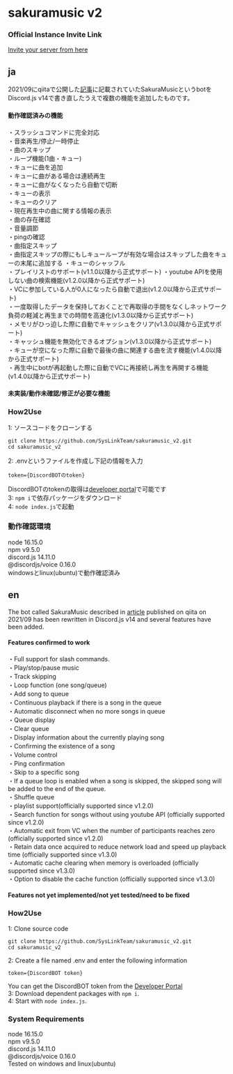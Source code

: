 # sakuramusic v2

### Official Instance Invite Link
[Invite your server from here](https://discord.com/api/oauth2/authorize?client_id=887156889455038494&permissions=0&scope=bot%20applications.commands)

## ja
2021/09にqiitaで公開した[記事](https://qiita.com/_yussy_/items/d2d809a2da82c5389966)に記載されていたSakuraMusicというbotをDiscord.js v14で書き直したうえで複数の機能を追加したものです。

#### 動作確認済みの機能
・スラッシュコマンドに完全対応  
・音楽再生/停止/一時停止  
・曲のスキップ  
・ループ機能(1曲・キュー)  
・キューに曲を追加  
・キューに曲がある場合は連続再生  
・キューに曲がなくなったら自動で切断  
・キューの表示  
・キューのクリア  
・現在再生中の曲に関する情報の表示  
・曲の存在確認  
・音量調節  
・pingの確認  
・曲指定スキップ  
・曲指定スキップの際にもしキューループが有効な場合はスキップした曲をキューの末尾に追加する
・キューのシャッフル  
・プレイリストのサポート(v1.1.0以降から正式サポート)
・youtube APIを使用しない曲の検索機能(v1.2.0以降から正式サポート)  
・VCに参加している人が0人になったら自動で退出(v1.2.0以降から正式サポート)  
・一度取得したデータを保持しておくことで再取得の手間をなくしネットワーク負荷の軽減と再生までの時間を高速化(v1.3.0以降から正式サポート)  
・メモリがひっ迫した際に自動でキャッシュをクリア(v1.3.0以降から正式サポート)   
・キャッシュ機能を無効化できるオプション(v1.3.0以降から正式サポート)  
・キューが空になった際に自動で最後の曲に関連する曲を流す機能(v1.4.0以降から正式サポート)  
・再生中にbotが再起動した際に自動でVCに再接続し再生を再開する機能(v1.4.0以降から正式サポート)  

#### 未実装/動作未確認/修正が必要な機能


### How2Use
1: ソースコードをクローンする
```
git clone https://github.com/SysLinkTeam/sakuramusic_v2.git
cd sakuramusic_v2
```
2: .envというファイルを作成し下記の情報を入力  
```
token={DiscordBOTのtoken}
```
DiscordBOTのtokenの取得は[developer portal](https://discord.dev)で可能です  
3: ```npm i```で依存パッケージをダウンロード  
4: ```node index.js```で起動  

### 動作確認環境
node 16.15.0  
npm v9.5.0  
discord.js 14.11.0  
@discordjs/voice 0.16.0  
windowsとlinux(ubuntu)で動作確認済み  

## en
The bot called SakuraMusic described in [article](https://qiita.com/_yussy_/items/d2d809a2da82c5389966) published on qiita on 2021/09 has been rewritten in Discord.js v14 and several features have been added.

#### Features confirmed to work
・Full support for slash commands.  
・Play/stop/pause music  
・Track skipping  
・Loop function (one song/queue)  
・Add song to queue  
・Continuous playback if there is a song in the queue  
・Automatic disconnect when no more songs in queue  
・Queue display  
・Clear queue  
・Display information about the currently playing song  
・Confirming the existence of a song  
・Volume control  
・Ping confirmation  
・Skip to a specific song  
・If a queue loop is enabled when a song is skipped, the skipped song will be added to the end of the queue.  
・Shuffle queue  
・playlist support(officially supported since v1.2.0)  
・Search function for songs without using youtube API (officially supported since v1.2.0)  
・Automatic exit from VC when the number of participants reaches zero (officially supported since v1.2.0)  
・Retain data once acquired to reduce network load and speed up playback time (officially supported since v1.3.0)  
・Automatic cache clearing when memory is overloaded (officially supported since v1.3.0)  
・Option to disable the cache function (officially supported since v1.3.0)  

#### Features not yet implemented/not yet tested/need to be fixed

### How2Use
1: Clone source code  

```
git clone https://github.com/SysLinkTeam/sakuramusic_v2.git
cd sakuramusic_v2
````
2: Create a file named .env and enter the following information  
```
token={DiscordBOT token}
```
You can get the DiscordBOT token from the [Developer Portal](https://discord.dev)  
3: Download dependent packages with ```npm i```.  
4: Start with ```node index.js```.  

### System Requirements
node 16.15.0   
npm v9.5.0   
discord.js 14.11.0  
@discordjs/voice 0.16.0    
Tested on windows and linux(ubuntu)  
